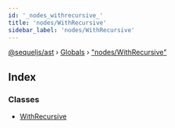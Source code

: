 ```yaml
---
id: '_nodes_withrecursive_'
title: 'nodes/WithRecursive'
sidebar_label: 'nodes/WithRecursive'
---
```


[@sequeljs/ast](../index.md) › [Globals](../globals.md) ›
["nodes/WithRecursive"](_nodes_withrecursive_.md)

## Index

### Classes

- [WithRecursive](../classes/_nodes_withrecursive_.withrecursive.md)
